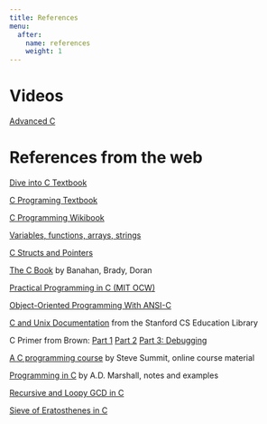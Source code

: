 ```yaml
---
title: References
menu:
  after:
    name: references
    weight: 1
---
```


# Videos

[Advanced C](https://www.youtube.com/playlist?list=PL71Y0EmrppR0KyZvQWj63040UEzKQU7n8)

# References from the web

[Dive into C Textbook](https://diveintosystems.org/book/C1-C_intro/index.html)


[C Programing Textbook](https://icarus.cs.weber.edu/~dab/cs1410/textbook/basics.html)

[C Programming Wikibook](https://en.wikibooks.org/wiki/C_Programming)


[Variables, functions, arrays, strings](https://www.cs.swarthmore.edu/~newhall/cs31/resources/C-intro.php)

[C Structs and Pointers](https://www.cs.swarthmore.edu/~newhall/cs31/resources/C-structs_pointers.php)

[The C Book](http://publications.gbdirect.co.uk/c_book/) by Banahan, Brady, Doran

[Practical Programming in C (MIT OCW)](https://ocw.mit.edu/courses/6-087-practical-programming-in-c-january-iap-2010/pages/lecture-notes/)

[Object-Oriented Programming With ANSI-C](https://www.cs.rit.edu/~ats/books/ooc.pdf)

[C and Unix Documentation](http://cslibrary.stanford.edu/) from the Stanford CS Education Library

C Primer from Brown: [Part 1](https://cs.brown.edu/courses/csci0300/2023/assets/c-primer1.html) [Part 2](https://cs.brown.edu/courses/csci0300/2023/assets/c-primer2.html) [Part 3: Debugging](https://cs.brown.edu/courses/csci0300/2023/assets/c-primer3.html)   

[A C programming course](https://www.eskimo.com/~scs/cclass/notes/top.html) by Steve Summit, online course material

[Programming in C](https://users.cs.cf.ac.uk/Dave.Marshall/C/CE.html) by A.D. Marshall, notes and examples


[Recursive and Loopy GCD in C](https://www.andreinc.net/2010/12/12/binary-gcd-steins-algorithm-in-c)

[Sieve of Eratosthenes in C](https://www.andreinc.net/2010/12/12/sieve-of-eratosthenes-finding-all-prime-numbers-up-to-a-specific-integer)

